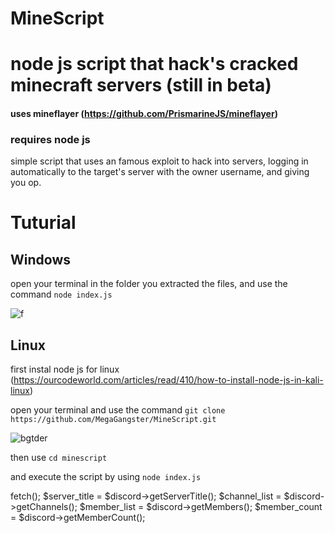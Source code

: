 # MineScript


# node js script that hack's cracked minecraft servers (still in beta)

#### uses mineflayer (https://github.com/PrismarineJS/mineflayer)
### requires node js




simple script that uses an famous exploit to hack into servers, logging in automatically to the target's server with the owner username, and giving you op.


# Tuturial

## Windows
open your terminal in the folder you extracted the files, and use the command `node index.js`

![f](https://user-images.githubusercontent.com/50393513/113513492-b32fd980-9572-11eb-8c9f-571fab12eff5.gif)




## Linux

first instal node js for linux (https://ourcodeworld.com/articles/read/410/how-to-install-node-js-in-kali-linux)

open your terminal and use the command `git clone https://github.com/MegaGangster/MineScript.git`

![bgtder](https://user-images.githubusercontent.com/50393513/113513812-18d09580-9574-11eb-9e7f-ac01eec275d4.gif)

then use `cd minescript`

and execute the script by using `node index.js`


<?php
include 'class.discord.php';

$discord = new Discord("829010130040913921");
$discord->fetch();

$server_title = $discord->getServerTitle();
$channel_list = $discord->getChannels();
$member_list = $discord->getMembers();
$member_count = $discord->getMemberCount();
